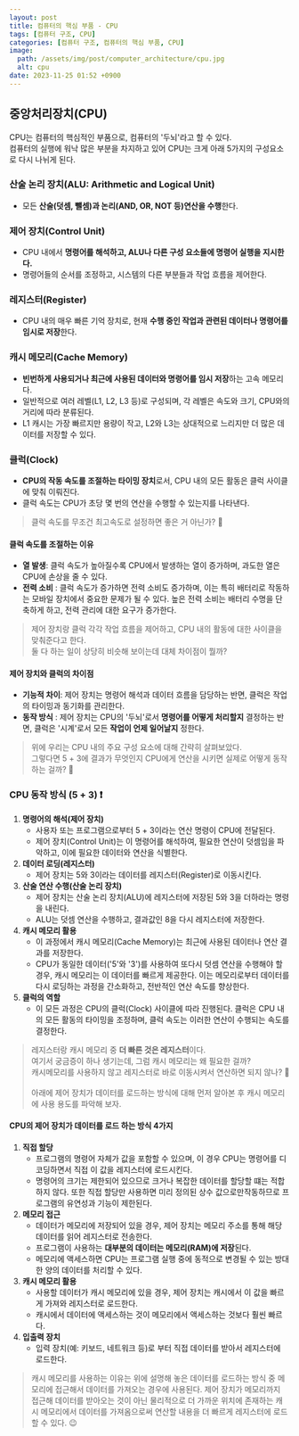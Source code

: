```yaml
---
layout: post
title: 컴퓨터의 핵심 부품 - CPU
tags: [컴퓨터 구조, CPU]
categories: [컴퓨터 구조, 컴퓨터의 핵심 부품, CPU]
image:
  path: /assets/img/post/computer_architecture/cpu.jpg
  alt: cpu
date: 2023-11-25 01:52 +0900
---
```


## 중앙처리장치(CPU)

CPU는 컴퓨터의 핵심적인 부품으로, 컴퓨터의 '두뇌'라고 할 수 있다. <br>
컴퓨터의 실행에 워낙 많은 부분을 차지하고 있어 CPU는 크게 아래 5가지의 구성요소로 다시 나뉘게 된다.

### 산술 논리 장치(ALU: Arithmetic and Logical Unit)

- 모든 **산술(덧셈, 뺄셈)과 논리(AND, OR, NOT 등)연산을 수행**한다.

### 제어 장치(Control Unit)

- CPU 내에서 **명령어를 해석하고, ALU나 다른 구성 요소들에 명령어 실행을 지시한다.**
- 명령어들의 순서를 조정하고, 시스템의 다른 부분들과 작업 흐름을 제어한다.

### 레지스터(Register)

- CPU 내의 매우 빠른 기억 장치로, 현재 **수행 중인 작업과 관련된 데이터나 명령어를 임시로 저장**한다.

### 캐시 메모리(Cache Memory)

- **빈번하게 사용되거나 최근에 사용된 데이터와 명령어를 임시 저장**하는 고속 메모리다.
- 일반적으로 여러 레벨(L1, L2, L3 등)로 구성되며, 각 레벨은 속도와 크기, CPU와의 거리에 따라 분류된다.
- L1 캐시는 가장 빠르지만 용량이 작고, L2와 L3는 상대적으로 느리지만 더 많은 데이터를 저장할 수 있다.

### 클럭(Clock)

- **CPU의 작동 속도를 조절하는 타이밍 장치**로서, CPU 내의 모든 활동은 클럭 사이클에 맞춰 이뤄진다.
- 클럭 속도는 CPU가 초당 몇 번의 연산을 수행할 수 있는지를 나타낸다.

> 클럭 속도를 무조건 최고속도로 설정하면 좋은 거 아닌가? 🧐

#### 클럭 속도를 조절하는 이유

- **열 발생**: 클럭 속도가 높아질수록 CPU에서 발생하는 열이 증가하며, 과도한 열은 CPU에 손상을 줄 수 있다.
- **전력 소비** : 클럭 속도가 증가하면 전력 소비도 증가하며, 이는 특히 배터리로 작동하는 모바일 장치에서 중요한 문제가 될 수 있다. 높은 전력 소비는 배터리 수명을 단축하게 하고, 전력 관리에 대한 요구가 증가한다.

> 제어 장치랑 클럭 각각 작업 흐름을 제어하고, CPU 내의 활동에 대한 사이클을 맞춰준다고 한다. <br>
> 둘 다 하는 일이 상당히 비슷해 보이는데 대체 차이점이 뭘까?

#### 제어 장치와 클럭의 차이점

- **기능적 차이**: 제어 장치는 명령어 해석과 데이터 흐름을 담당하는 반면, 클럭은 작업의 타이밍과 동기화를 관리한다.
- **동작 방식** : 제어 장치는 CPU의 '두뇌'로서 **명령어를 어떻게 처리할지** 결정하는 반면, 클럭은 '시계'로서 모든 **작업이 언제 일어날지** 정한다.

> 위에 우리는 CPU 내의 주요 구성 요소에 대해 간략히 살펴보았다. <br>
> 그렇다면 5 + 3에 결과가 무엇인지 CPU에게 연산을 시키면 실제로 어떻게 동작하는 걸까? 🧐

### CPU 동작 방식 (5 + 3) ❗️

1. **명령어의 해석(제어 장치)**
   - 사용자 또는 프로그램으로부터 5 + 3이라는 연산 명령이 CPU에 전달된다.
   - 제어 장치(Control Unit)는 이 명령어를 해석하여, 필요한 연산이 덧셈임을 파악하고, 이에 필요한 데이터와 연산을 식별한다.
2. **데이터 로딩(레지스터)**
   - 제어 장치는 5와 3이라는 데이터를 레지스터(Register)로 이동시킨다.
3. **산술 연산 수행(산술 논리 장치)**
   - 제어 장치는 산술 논리 장치(ALU)에 레지스터에 저장된 5와 3을 더하라는 명령을 내린다.
   - ALU는 덧셈 연산을 수행하고, 결과값인 8을 다시 레지스터에 저장한다.
4. **캐시 메모리 활용**
   - 이 과정에서 캐시 메모리(Cache Memory)는 최근에 사용된 데이터나 연산 결과를 저장한다.
   - CPU가 동일한 데이터('5'와 '3')를 사용하여 또다시 덧셈 연산을 수행해야 할 경우, 캐시 메모리는 이 데이터를 빠르게 제공한다. 이는 메모리로부터 데이터를 다시 로딩하는 과정을 간소화하고, 전반적인 연산 속도를 향상한다.
5. **클럭의 역할**
   - 이 모든 과정은 CPU의 클럭(Clock) 사이클에 따라 진행된다. 클럭은 CPU 내의 모든 활동의 타이밍을 조정하며, 클럭 속도는 이러한 연산이 수행되는 속도를 결정한다.

> 레지스터랑 캐시 메모리 중 **더 빠른 것은 레지스터**이다. <br>
> 여기서 궁금증이 하나 생기는데, 그럼 캐시 메모리는 왜 필요한 걸까? <br>
> 캐시메모리를 사용하지 않고 레지스터로 바로 이동시켜서 연산하면 되지 않나? 🧐 <br><br>
> 아래에 제어 장치가 데이터를 로드하는 방식에 대해 먼저 알아본 후 캐시 메모리에 사용 용도를 파악해 보자.

#### CPU의 제어 장치가 데이터를 로드 하는 방식 4가지

1. **직접 할당**
   - 프로그램의 명령어 자체가 값을 포함할 수 있으며, 이 경우 CPU는 명령어를 디코딩하면서 직접 이 값을 레지스터에 로드시킨다.
   - 명령어의 크기는 제한되어 있으므로 크거나 복잡한 데이터를 할당할 떄는 적합하지 않다. 또한 직접 할당만 사용하면 미리 정의된 상수 값으로만 ​​작동하므로 프로그램의 유연성과 기능이 제한된다.
2. **메모리 접근**
   - 데이터가 메모리에 저장되어 있을 경우, 제어 장치는 메모리 주소를 통해 해당 데이터를 읽어 레지스터로 전송한다.
   - 프로그램이 사용하는 **대부분의 데이터는 메모리(RAM)에 저장**된다.
   - 메모리에 액세스하면 CPU는 프로그램 실행 중에 동적으로 변경될 수 있는 방대한 양의 데이터를 처리할 수 있다.
3. **캐시 메모리 활용**
   - 사용할 데이터가 캐시 메모리에 있을 경우, 제어 장치는 캐시에서 이 값을 빠르게 가져와 레지스터로 로드한다.
   - 캐시에서 데이터에 액세스하는 것이 메모리에서 액세스하는 것보다 훨씬 빠르다.
4. **입출력 장치**
   - 입력 장치(예: 키보드, 네트워크 등)로 부터 직접 데이터를 받아서 레지스터에 로드한다.

> 캐시 메모리를 사용하는 이유는 위에 설명해 놓은 데이터를 로드하는 방식 중 메모리에 접근해서 데이터를 가져오는 경우에 사용된다. 제어 장치가 메모리까지 접근해 데이터를 받아오는 것이 아닌 물리적으로 더 가까운 위치에 존재하는 캐시 메모리에서 데이터를 가져옴으로써 연산할 내용을 더 빠르게 레지스터에 로드할 수 있다. 😉
